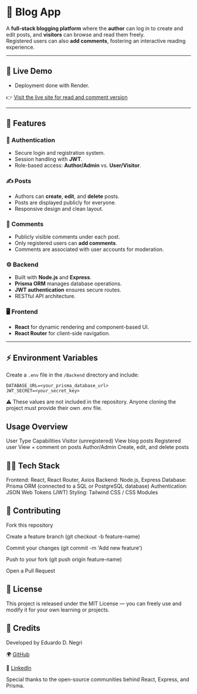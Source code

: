 # 📰 Blog App

A **full-stack blogging platform** where the **author** can log in to create and edit posts, and **visitors** can browse and read them freely.  
Registered users can also **add comments**, fostering an interactive reading experience.

---

## 🚀 Live Demo

- Deployment done with Render.

👉 [Visit the live site for read and comment version](https://blog-app-1-2fcm.onrender.com/)



---

## 🧩 Features

### 👤 Authentication
- Secure login and registration system.
- Session handling with **JWT**.
- Role-based access: **Author/Admin** vs. **User/Visitor**.

### ✍️ Posts
- Authors can **create**, **edit**, and **delete** posts.
- Posts are displayed publicly for everyone.
- Responsive design and clean layout.

### 💬 Comments
- Publicly visible comments under each post.
- Only registered users can **add comments**.
- Comments are associated with user accounts for moderation.

### ⚙️ Backend
- Built with **Node.js** and **Express**.
- **Prisma ORM** manages database operations.
- **JWT authentication** ensures secure routes.
- RESTful API architecture.

### 🖥️ Frontend
- **React** for dynamic rendering and component-based UI.
- **React Router** for client-side navigation.

---

## ⚡ Environment Variables

Create a `.env` file in the `/Backend` directory and include:

```env
DATABASE_URL=<your_prisma_database_url>
JWT_SECRET=<your_secret_key>
```

⚠️ These values are not included in the repository.
Anyone cloning the project must provide their own .env file.

## Usage Overview
User Type	            Capabilities
Visitor (unregistered)	View blog posts
Registered user	View + comment on posts
Author/Admin	Create, edit, and delete posts


## 👨‍💻 Tech Stack

Frontend: React, React Router, Axios
Backend: Node.js, Express
Database: Prisma ORM (connected to a SQL or PostgreSQL database)
Authentication: JSON Web Tokens (JWT)
Styling: Tailwind CSS / CSS Modules


## 🤝 Contributing

Fork this repository

Create a feature branch (git checkout -b feature-name)

Commit your changes (git commit -m 'Add new feature')

Push to your fork (git push origin feature-name)

Open a Pull Request

<!-- Please follow good commit message conventions and explain your changes clearly. -->

## 🪪 License

This project is released under the MIT License — you can freely use and modify it for your own learning or projects.

## 🙌 Credits

Developed by Eduardo D. Negri

🌍 [GitHub](https://github.com/edu8686)

💼 [LinkedIn](https://www.linkedin.com/in/eduardodnegri/)

Special thanks to the open-source communities behind React, Express, and Prisma.